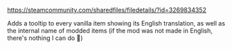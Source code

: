 https://steamcommunity.com/sharedfiles/filedetails/?id=3269834352

Adds a tooltip to every vanilla item showing its English translation, as well as the internal name of modded items (if the mod was not made in English, there's nothing I can do 🤷)